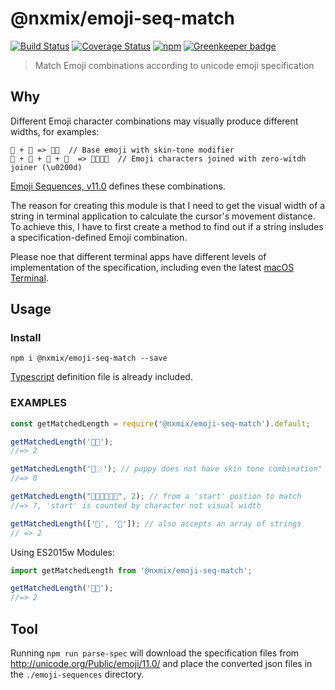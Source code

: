 # @nxmix/emoji-seq-match
[![Build Status](https://travis-ci.org/NXMIX/emoji-seq-match.svg?branch=master)](https://travis-ci.org/NXMIX/emoji-seq-match)
[![Coverage Status](https://coveralls.io/repos/github/NXMIX/emoji-seq-match/badge.svg)](https://coveralls.io/github/NXMIX/emoji-seq-match)
[![npm](https://img.shields.io/npm/v/@nxmix/emoji-seq-match.svg?maxAge=1000)](https://www.npmjs.com/package/@nxmix/emoji-seq-match/)
[![Greenkeeper badge](https://badges.greenkeeper.io/NXMIX/emoji-seq-match.svg)](https://greenkeeper.io/)

> Match Emoji combinations according to unicode emoji specification

## Why 

Different Emoji character combinations may visually produce different widths, for examples:

```
👶 + 🏼 => 👶🏼  // Base emoji with skin-tone modifier
👨 + 👩 + 👧 + 👦  => 👨‍👩‍👧‍👦  // Emoji characters joined with zero-witdh joiner (\u0200d)
```

[Emoji Sequences, v11.0](http://unicode.org/emoji/charts/emoji-sequences.html) defines these combinations.

The reason for creating this module is that I need to get the visual width of a string in terminal application to calculate the cursor's movement distance. To achieve this, I have to first create a method to find out if a string insludes a specification-defined Emoji combination.

Please noe that different terminal apps have different levels of implementation of the specification, including even the latest [macOS Terminal](https://en.wikipedia.org/wiki/Terminal_(macOS)).

## Usage

### Install

`npm i @nxmix/emoji-seq-match --save`

[Typescript](https://www.typescriptlang.org) definition file is already included.

### EXAMPLES

```js
const getMatchedLength = require('@nxmix/emoji-seq-match').default;

getMatchedLength('👶🏼');
//=> 2

getMatchedLength('🐶🏼'); // puppy does not have skin tone combination" 
//=> 0

getMatchedLength("👶🏽👩‍👩‍👦‍👦", 2); // from a 'start' postion to match
//=> 7, 'start' is counted by character not visual width

getMatchedLength(['👶', '🏼']); // also accepts an array of strings
// => 2
```

Using ES2015w Modules:

```ts
import getMatchedLength from '@nxmix/emoji-seq-match';

getMatchedLength('👶🏼');
//=> 2
```

## Tool

Running `npm run parse-spec` will download the specification files from 
http://unicode.org/Public/emoji/11.0/ and place the converted json files in the `./emoji-sequences` directory.
